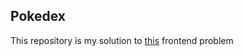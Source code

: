 ## Pokedex

This repository is my solution to [this](https://t3-tools.notion.site/pokedex-problem-90f9dcfff10d4418a6fad44581b1ecff) frontend problem
